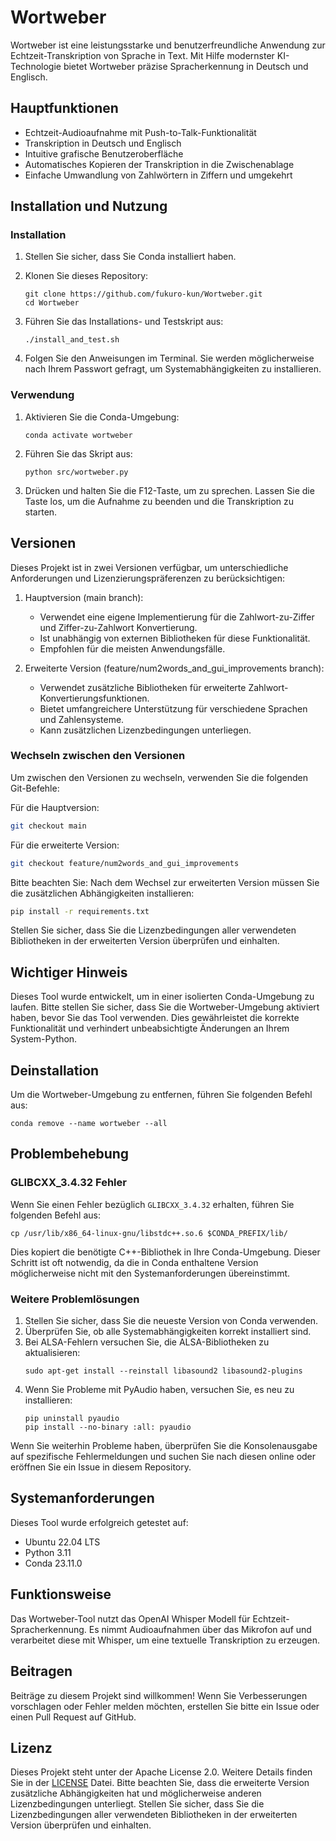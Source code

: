# Wortweber

Wortweber ist eine leistungsstarke und benutzerfreundliche Anwendung zur Echtzeit-Transkription von Sprache in Text. Mit Hilfe modernster KI-Technologie bietet Wortweber präzise Spracherkennung in Deutsch und Englisch.

## Hauptfunktionen

- Echtzeit-Audioaufnahme mit Push-to-Talk-Funktionalität
- Transkription in Deutsch und Englisch
- Intuitive grafische Benutzeroberfläche
- Automatisches Kopieren der Transkription in die Zwischenablage
- Einfache Umwandlung von Zahlwörtern in Ziffern und umgekehrt

## Installation und Nutzung

### Installation

1. Stellen Sie sicher, dass Sie Conda installiert haben.

2. Klonen Sie dieses Repository:
   ```
   git clone https://github.com/fukuro-kun/Wortweber.git
   cd Wortweber
   ```

3. Führen Sie das Installations- und Testskript aus:
   ```
   ./install_and_test.sh
   ```

4. Folgen Sie den Anweisungen im Terminal. Sie werden möglicherweise nach Ihrem Passwort gefragt, um Systemabhängigkeiten zu installieren.

### Verwendung

1. Aktivieren Sie die Conda-Umgebung:
   ```
   conda activate wortweber
   ```

2. Führen Sie das Skript aus:
   ```
   python src/wortweber.py
   ```

3. Drücken und halten Sie die F12-Taste, um zu sprechen. Lassen Sie die Taste los, um die Aufnahme zu beenden und die Transkription zu starten.

## Versionen

Dieses Projekt ist in zwei Versionen verfügbar, um unterschiedliche Anforderungen und Lizenzierungspräferenzen zu berücksichtigen:

1. Hauptversion (main branch):
   - Verwendet eine eigene Implementierung für die Zahlwort-zu-Ziffer und Ziffer-zu-Zahlwort Konvertierung.
   - Ist unabhängig von externen Bibliotheken für diese Funktionalität.
   - Empfohlen für die meisten Anwendungsfälle.

2. Erweiterte Version (feature/num2words_and_gui_improvements branch):
   - Verwendet zusätzliche Bibliotheken für erweiterte Zahlwort-Konvertierungsfunktionen.
   - Bietet umfangreichere Unterstützung für verschiedene Sprachen und Zahlensysteme.
   - Kann zusätzlichen Lizenzbedingungen unterliegen.

### Wechseln zwischen den Versionen

Um zwischen den Versionen zu wechseln, verwenden Sie die folgenden Git-Befehle:

Für die Hauptversion:
```bash
git checkout main
```

Für die erweiterte Version:
```bash
git checkout feature/num2words_and_gui_improvements
```

Bitte beachten Sie: Nach dem Wechsel zur erweiterten Version müssen Sie die zusätzlichen Abhängigkeiten installieren:

```bash
pip install -r requirements.txt
```

Stellen Sie sicher, dass Sie die Lizenzbedingungen aller verwendeten Bibliotheken in der erweiterten Version überprüfen und einhalten.

## Wichtiger Hinweis

Dieses Tool wurde entwickelt, um in einer isolierten Conda-Umgebung zu laufen.
Bitte stellen Sie sicher, dass Sie die Wortweber-Umgebung aktiviert haben,
bevor Sie das Tool verwenden. Dies gewährleistet die korrekte Funktionalität und verhindert
unbeabsichtigte Änderungen an Ihrem System-Python.

## Deinstallation

Um die Wortweber-Umgebung zu entfernen, führen Sie folgenden Befehl aus:
```
conda remove --name wortweber --all
```

## Problembehebung

### GLIBCXX_3.4.32 Fehler

Wenn Sie einen Fehler bezüglich `GLIBCXX_3.4.32` erhalten, führen Sie folgenden Befehl aus:

```
cp /usr/lib/x86_64-linux-gnu/libstdc++.so.6 $CONDA_PREFIX/lib/
```

Dies kopiert die benötigte C++-Bibliothek in Ihre Conda-Umgebung. Dieser Schritt ist oft notwendig,
da die in Conda enthaltene Version möglicherweise nicht mit den Systemanforderungen übereinstimmt.

### Weitere Problemlösungen

1. Stellen Sie sicher, dass Sie die neueste Version von Conda verwenden.
2. Überprüfen Sie, ob alle Systemabhängigkeiten korrekt installiert sind.
3. Bei ALSA-Fehlern versuchen Sie, die ALSA-Bibliotheken zu aktualisieren:
   ```
   sudo apt-get install --reinstall libasound2 libasound2-plugins
   ```
4. Wenn Sie Probleme mit PyAudio haben, versuchen Sie, es neu zu installieren:
   ```
   pip uninstall pyaudio
   pip install --no-binary :all: pyaudio
   ```

Wenn Sie weiterhin Probleme haben, überprüfen Sie die Konsolenausgabe auf spezifische Fehlermeldungen und suchen Sie nach diesen online oder eröffnen Sie ein Issue in diesem Repository.

## Systemanforderungen

Dieses Tool wurde erfolgreich getestet auf:
- Ubuntu 22.04 LTS
- Python 3.11
- Conda 23.11.0

## Funktionsweise

Das Wortweber-Tool nutzt das OpenAI Whisper Modell für Echtzeit-Spracherkennung. Es nimmt Audioaufnahmen über das Mikrofon auf und verarbeitet diese mit Whisper, um eine textuelle Transkription zu erzeugen.

## Beitragen

Beiträge zu diesem Projekt sind willkommen! Wenn Sie Verbesserungen vorschlagen oder Fehler melden möchten, erstellen Sie bitte ein Issue oder einen Pull Request auf GitHub.

## Lizenz

Dieses Projekt steht unter der Apache License 2.0. Weitere Details finden Sie in der [LICENSE](LICENSE) Datei.
Bitte beachten Sie, dass die erweiterte Version zusätzliche Abhängigkeiten hat und möglicherweise anderen Lizenzbedingungen unterliegt. Stellen Sie sicher, dass Sie die Lizenzbedingungen aller verwendeten Bibliotheken in der erweiterten Version überprüfen und einhalten.
